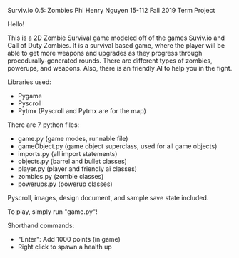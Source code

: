 Surviv.io 0.5: Zombies
Phi Henry Nguyen
15-112 Fall 2019 Term Project

Hello!

This is a 2D Zombie Survival game modeled off of the games
Suviv.io and Call of Duty Zombies. It is a survival based game, 
where the player will be able to get more weapons and upgrades 
as they progress through procedurally-generated rounds. There are
different types of zombies, powerups, and weapons. Also, there
is an friendly AI to help you in the fight.

Libraries used:
- Pygame
- Pyscroll
- Pytmx
(Pyscroll and Pytmx are for the map)

There are 7 python files:
- game.py (game modes, runnable file)
- gameObject.py (game object superclass, used for all game objects)
- imports.py (all import statements)
- objects.py (barrel and bullet classes)
- player.py (player and friendly ai classes)
- zombies.py (zombie classes)
- powerups.py (powerup classes)

Pyscroll, images, design document, and sample save state included. 

To play, simply run "game.py"!

Shorthand commands:
- "Enter": Add 1000 points (in game)
- Right click to spawn a health up
